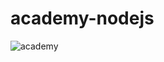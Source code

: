 # academy-nodejs
![academy](https://user-images.githubusercontent.com/77805478/219868437-04d14639-78d6-4276-9882-217e3e3e48f6.jpg)
